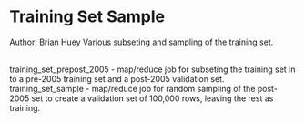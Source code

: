 Training Set Sample
===============
Author: Brian Huey
Various subseting and sampling of the training set.

<br>training_set_prepost_2005 - map/reduce job for subseting the training set in to a pre-2005
training set and a post-2005 validation set.
<br>training_set_sample - map/reduce job for random sampling of the post-2005 set to create a validation set
of 100,000 rows, leaving the rest as training.

